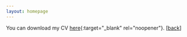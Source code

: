 ```yaml
---
layout: homepage
---
```


You can download my CV [here](https://sunhamkim.github.io/files/pdf/CurriculumVitae_SKim.pdf){:target="_blank" rel="noopener"}. [[back](./)]

<style>
/* Only resize the element if PDF is embedded */
.pdfobject-container {
   width: 450px;
   height: 400px;
}
</style>

<div id="my-pdf"></div>

<script src="https://sunhamkim.github.io/assets/js/pdfobject.js"></script>

<script>
  var options = {
     width: "40rem",
     height: "35rem",
     fallbackLink: false
  };
  PDFObject.embed("https://sunhamkim.github.io/files/pdf/CurriculumVitae_SKim.pdf", "#my-pdf", options);
</script>
